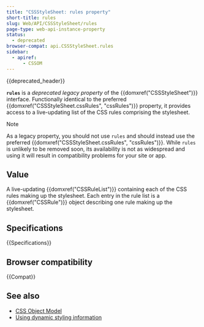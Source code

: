 ```yaml
---
title: "CSSStyleSheet: rules property"
short-title: rules
slug: Web/API/CSSStyleSheet/rules
page-type: web-api-instance-property
status:
  - deprecated
browser-compat: api.CSSStyleSheet.rules
sidebar:
  - apiref:
      - CSSOM
---
```


{{deprecated_header}}

**`rules`** is a _deprecated_
_legacy property_ of the {{domxref("CSSStyleSheet")}} interface. Functionally
identical to the preferred {{domxref("CSSStyleSheet.cssRules", "cssRules")}} property,
it provides access to a live-updating list of the CSS rules comprising the
stylesheet.

> [!NOTE]
> As a legacy property, you should not use `rules` and
> should instead use the preferred {{domxref("CSSStyleSheet.cssRules", "cssRules")}}.
> While `rules` is unlikely to be removed soon, its availability is not as
> widespread and using it will result in compatibility problems for your site or app.

## Value

A live-updating {{domxref("CSSRuleList")}} containing each of the CSS rules making up
the stylesheet. Each entry in the rule list is a {{domxref("CSSRule")}} object
describing one rule making up the stylesheet.

## Specifications

{{Specifications}}

## Browser compatibility

{{Compat}}

## See also

- [CSS Object Model](/en-US/docs/Web/API/CSS_Object_Model)
- [Using dynamic styling information](/en-US/docs/Web/API/CSS_Object_Model/Using_dynamic_styling_information)
